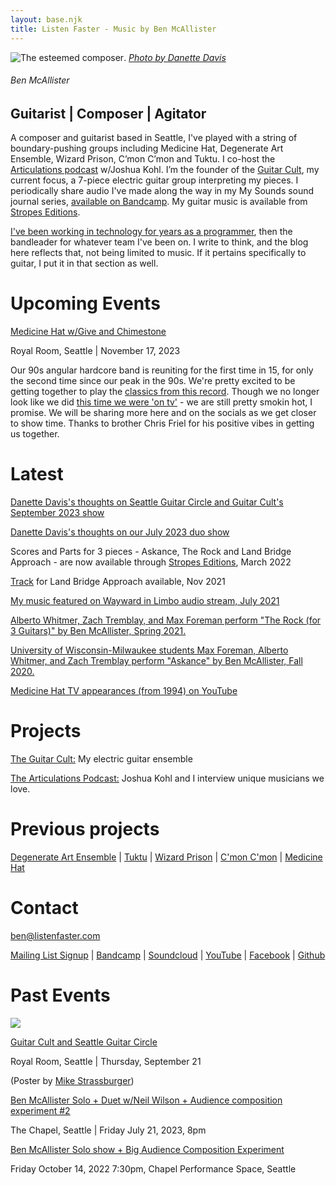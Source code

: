 ```yaml
---
layout: base.njk
title: Listen Faster - Music by Ben McAllister
---
```



<div id="home-header">

![The esteemed composer](/main/img/ben-danette-piano-bw.png).
[*Photo by Danette Davis*](https://www.danettedavis.com/)
###### Ben McAllister

## Guitarist | Composer | Agitator

</div>

<div id="home-body">

A composer and guitarist based in Seattle, I've played with a string of boundary-pushing groups 
including Medicine Hat, Degenerate Art Ensemble, Wizard Prison, C’mon C’mon and Tuktu. 
I co-host the [Articulations podcast](https://www.articulationspodcast.com/) w/Joshua Kohl. I’m the founder of the [Guitar Cult](http://theguitarcult.com/), my current focus, a 7-piece electric guitar group interpreting my pieces. I periodically share audio I've made along the way in my My Sounds sound journal series, [available on Bandcamp](https://listenfastermusic.bandcamp.com/).  My guitar music is available from [Stropes Editions](https://www.stropes.com/ben-mcallister/).

[I've been working in technology for years as a programmer](https://www.linkedin.com/in/listenfaster/), then the bandleader for whatever team I've been on.  I write to think, and the blog here reflects that, not being limited to music. If it pertains specifically to guitar, I put it in that section as well. 

# Upcoming Events

[Medicine Hat w/Give and Chimestone]() 

Royal Room, Seattle | November 17, 2023 

Our 90s angular hardcore band is reuniting for the first time in 15, for only the second time since our peak in the 90s. We're pretty excited to be getting together to play the [classics from this record](https://listenfastermusic.bandcamp.com/album/medicine-hat). Though we no longer look like we did [this time we were 'on tv'](https://www.youtube.com/watch?v=ZHGJb1pCbWk) - we are still pretty smokin hot, I promise. We will be sharing more here and on the socials as we get closer to show time. Thanks to brother Chris Friel for his positive vibes in getting us together. 

# Latest

[Danette Davis's thoughts on Seattle Guitar Circle and Guitar Cult's September 2023 show](https://www.danettedavis.com/journal-silent-girl-with-the-camera/2023/9/23/sweet-dreams-and-wonderous-chaos)

[Danette Davis's thoughts on our July 2023 duo show](https://www.danettedavis.com/journal-silent-girl-with-the-camera/2023/7/23/stereophonic-sound)

Scores and Parts for 3 pieces - Askance, The Rock and Land Bridge Approach - are now available through [Stropes Editions](https://www.stropes.com/ben-mcallister/), March 2022

[Track](https://listenfastermusic.bandcamp.com/track/land-bridge-approach-for-3-guitars) for Land Bridge Approach available, Nov 2021

[My music featured on Wayward in Limbo audio stream, July 2021](https://www.listenfaster.com/main/wayward-in-limbo-series-july-2021-liner-notes/)

[Alberto Whitmer, Zach Tremblay, and Max Foreman perform "The Rock (for 3 Guitars)" by Ben McAllister, Spring 2021.](https://www.youtube.com/watch?v=2M7vOIHOeeU)

[University of Wisconsin-Milwaukee students Max Foreman, Alberto Whitmer, and Zach Tremblay perform "Askance" by Ben McAllister, Fall 2020.](https://www.youtube.com/watch?v=hmvI6H64SPI)

[Medicine Hat TV appearances (from 1994)  on YouTube](https://www.youtube.com/playlist?list=PL8HqEsHojIXPM3Nn-1xxiXzWyiu_Mn-T6)

# Projects

[The Guitar Cult:](https://www.theguitarcult.com/) My electric guitar ensemble

[The Articulations Podcast:](https://www.articulationspodcast.com/) Joshua Kohl and I interview unique musicians we love.

# Previous projects

[Degenerate Art Ensemble](https://www.degenerateartensemble.com/) | [Tuktu](https://listenfastermusic.bandcamp.com/album/qayaq-1) | [Wizard Prison](https://wizardprison.bandcamp.com/) | [C'mon C'mon](https://cmoncmon.bandcamp.com/) | [Medicine Hat](https://listenfastermusic.bandcamp.com/album/medicine-hat)

# Contact

ben@listenfaster.com

[Mailing List Signup](http://eepurl.com/bbcGMr) | [Bandcamp](https://listenfastermusic.bandcamp.com/) | [Soundcloud](https://soundcloud.com/listenfaster/) | [YouTube](https://www.youtube.com/channel/UCWBSD3mHhaImuKrzbQ0zHQA) | [Facebook](https://www.facebook.com/ben.mcallister) | [Github](https://github.com/benmca/)

# Past Events

[![](/main/img/GC-Royal-Room-FB-header.png)](https://www.strangertickets.com/events/141872098/guitar-cultseattle-guitar-circle)

[Guitar Cult and Seattle Guitar Circle](https://www.strangertickets.com/events/141872098/guitar-cultseattle-guitar-circle)

Royal Room, Seattle | Thursday, September 21

(Poster by [Mike Strassburger](https://mikestrassburger.com/))

[Ben McAllister Solo + Duet w/Neil Wilson + Audience composition experiment #2](https://www.waywardmusic.org/?p=7643)

The Chapel, Seattle | Friday July 21, 2023, 8pm

[Ben McAllister Solo show + Big Audience Composition Experiment](https://www.waywardmusic.org/?p=7086)

Friday October 14, 2022 7:30pm, Chapel Performance Space, Seattle

</div>


